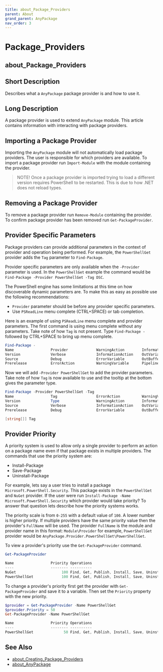 ```yaml
---
title: about_Package_Providers
parent: About
grand_parent: AnyPackage
nav_order: 3
---
```


# Package_Providers

## about_Package_Providers

## Short Description

Describes what a `AnyPackage` package provider is and how to use it.

## Long Description

A package provider is used to extend `AnyPackage` module. This article contains
information with interacting with package providers.

## Importing a Package Provider

Importing the `AnyPackage` module will not automatically load package providers.
The user is responsible for which providers are available. To import a package
provider run `Import-Module` with the module containing the provider.

> NOTE! Once a package provider is imported trying to load a different version
> requires PowerShell to be restarted.
This is due to how .NET does not reload types.

## Removing a Package Provider

To remove a package provider run `Remove-Module` containing the provider.
To confirm package provider has been removed run `Get-PackageProvider`.

## Provider Specific Parameters

Package providers can provide additional parameters in the context of provider
and operation being performed. For example, the `PowerShellGet` provider adds
the `Tag` parameter to `Find-Package`.

Provider specific parameters are only available when the `-Provider` parameter
is used. In the `PowerShellGet` example the command would be
`Find-Package -Provider PowerShellGet -Tag DSC`.

The PowerShell engine has some limitations at this time on how discoverable
dynamic parameters are. To make this as easy as possible use the following
recommendations:

- `Provider` parameter should be before any provider specific parameters.
- Use `PSReadLine` menu complete (CTRL+SPACE) or tab completion.

Here is an example of using `PSReadLine` menu complete and provider parameters.
The first command is using menu complete without any parameters. Take note of
how `Tag` is not present. Type `Find-Package -` followed by CTRL+SPACE to bring
up menu complete.

```powershell
Find-Package -
Name                 Provider             WarningAction        InformationVariable
Version              Verbose              InformationAction    OutVariable
Source               Debug                ErrorVariable        OutBuffer
Prerelease           ErrorAction          WarningVariable      PipelineVariable
```

Now we will add `-Provider PowerShellGet` to add the provider parameters. Take
note of how `Tag` is now available to use and the tooltip at the bottom gives
the parameter type.

```powershell
Find-Package -Provider PowerShellGet -Tag
Name                 Tag                  ErrorAction          WarningVariable      PipelineVariable
Version              Type                 WarningAction        InformationVariable
Source               Verbose              InformationAction    OutVariable
Prerelease           Debug                ErrorVariable        OutBuffer

[string[]] Tag
```

## Provider Priority

A priority system is used to allow only a single provider to perform an action
on a package name even if that package exists in multiple providers. The
commands that use the priority system are:

- Install-Package
- Save-Package
- Uninstall-Package

For example, lets say a user tries to install a package
`Microsoft.PowerShell.Security`. This package exists in the `PowerShellGet` and
`NuGet` provider. If the user were run
`Install-Package -Name Microsoft.PowerShell.Security` which provider would take
priority? To answer that question lets describe how the priority systems works.

The priority scale is from `0-255` with a default value of `100`. A lower number
is higher priority. If multiple providers have the same priority value then the
provider's `FullName` will be used. The provider `FullName` is the module and
provider name in this format: `Module\Provider` for example, `PowerShellGet`
provider would be `AnyPackage.Provider.PowerShellGet\PowerShellGet`.

To view a provider's priority use the `Get-PackageProvider` command.

```powershell
Get-PackageProvider

Name                 Priority Operations
----                 -------- ----------
NuGet                     100 Find, Get, Publish, Install, Save, Uninstall, Update, GetSource, SetSource
PowerShellGet             100 Find, Get, Publish, Install, Save, Uninstall, Update, GetSource, SetSource
```

To change a provider's priority first get the provider with
`Get-PackageProvider` and save it to a variable. Then set the `Priority`
property with the new priority.

```powershell
$provider = Get-PackageProvider -Name PowerShellGet
$provider.Priority = 50
Get-PackageProvider -Name PowerShellGet

Name                 Priority Operations
----                 -------- ----------
PowerShellGet              50 Find, Get, Publish, Install, Save, Uninstall, Update, GetSource, SetSource
```

## See Also

- [about_Creating_Package_Providers](about_Creating_Package_Providers.md)
- [about_AnyPackage](about_AnyPackage.md)
